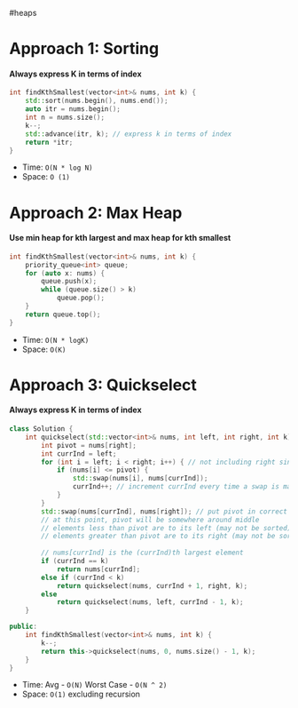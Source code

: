 #heaps
# Approach 1: Sorting
#### Always express K in terms of index
```cpp
int findKthSmallest(vector<int>& nums, int k) {
	std::sort(nums.begin(), nums.end());
	auto itr = nums.begin();
	int n = nums.size();
	k--;
	std::advance(itr, k); // express k in terms of index
	return *itr;
}
```
- Time: `O(N * log N)`
- Space: `O (1)`

# Approach 2: Max Heap
#### Use min heap for kth largest and max heap for kth smallest
```cpp
int findKthSmallest(vector<int>& nums, int k) {
	priority_queue<int> queue;
	for (auto x: nums) {
		queue.push(x);
		while (queue.size() > k)
			queue.pop();
	}
	return queue.top();
}
```
- Time: `O(N * logK)`
- Space: `O(K)`

# Approach 3: Quickselect
#### Always express K in terms of index
```cpp
class Solution {
	int quickselect(std::vector<int>& nums, int left, int right, int k) {
        int pivot = nums[right];
        int currInd = left;
        for (int i = left; i < right; i++) { // not including right since that is the pivot
            if (nums[i] <= pivot) {
                std::swap(nums[i], nums[currInd]);
                currInd++; // increment currInd every time a swap is made
            }
        }
        std::swap(nums[currInd], nums[right]); // put pivot in correct position
        // at this point, pivot will be somewhere around middle
        // elements less than pivot are to its left (may not be sorted)
        // elements greater than pivot are to its right (may not be sorted)
        
        // nums[currInd] is the (currInd)th largest element
        if (currInd == k)
            return nums[currInd];
        else if (currInd < k)
            return quickselect(nums, currInd + 1, right, k);
        else
            return quickselect(nums, left, currInd - 1, k);
    }

public:
	int findKthSmallest(vector<int>& nums, int k) {
		k--;
		return this->quickselect(nums, 0, nums.size() - 1, k);
	}
}
```
- Time: Avg - `O(N)` Worst Case - `O(N ^ 2)`
- Space: `O(1)` excluding recursion